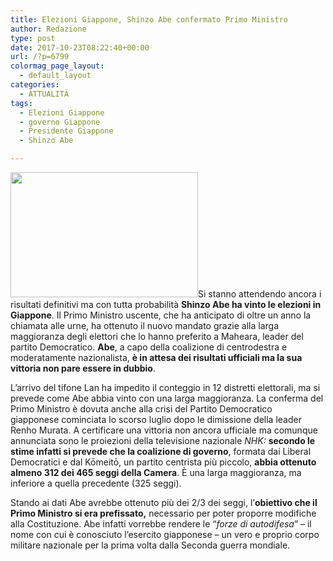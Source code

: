 ```yaml
---
title: Elezioni Giappone, Shinzo Abe confermato Primo Ministro
author: Redazione
type: post
date: 2017-10-23T08:22:40+00:00
url: /?p=6799
colormag_page_layout:
  - default_layout
categories:
  - ATTUALITÀ
tags:
  - Elezioni Giappone
  - governo Giappone
  - Presidente Giappone
  - Shinzo Abe

---
```

<img decoding="async" loading="lazy" class="size-medium wp-image-6801 alignleft" src="https://progressonline.it/wp-content/uploads/2017/10/shinzo-abe-300x200.jpg" alt="" width="300" height="200" />Si stanno attendendo ancora i risultati definitivi ma con tutta probabilità **Shinzo Abe ha vinto le elezioni in Giappone**. Il Primo Ministro uscente, che ha anticipato di oltre un anno la chiamata alle urne, ha ottenuto il nuovo mandato grazie alla larga maggioranza degli elettori che lo hanno preferito a Maheara, leader del partito Democratico. **Abe**, a capo della coalizione di centrodestra e moderatamente nazionalista, **è in attesa dei risultati ufficiali ma la sua vittoria non pare essere in dubbio**.

L&#8217;arrivo del tifone Lan ha impedito il conteggio in 12 distretti elettorali, ma si prevede come Abe abbia vinto con una larga maggioranza. La conferma del Primo Ministro è dovuta anche alla crisi del Partito Democratico giapponese cominciata lo scorso luglio dopo le dimissione della leader Renho Murata. A certificare una vittoria non ancora ufficiale ma comunque annunciata sono le proiezioni della televisione nazionale _NHK:_ **secondo le stime infatti si prevede che la coalizione di governo**, formata dai Liberal Democratici e dal Kōmeitō, un partito centrista più piccolo, **abbia ottenuto almeno 312 dei 465 seggi della Camera**. È una larga maggioranza, ma inferiore a quella precedente (325 seggi).

Stando ai dati Abe avrebbe ottenuto più dei 2/3 dei seggi, l&#8217;**obiettivo che il Primo Ministro si era prefissato,** necessario per poter proporre modifiche alla Costituzione. Abe infatti vorrebbe rendere le “_forze di autodifesa_” – il nome con cui è conosciuto l’esercito giapponese – un vero e proprio corpo militare nazionale per la prima volta dalla Seconda guerra mondiale.